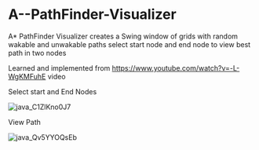 # A--PathFinder-Visualizer
A* PathFinder Visualizer creates a Swing window of grids with random wakable and unwakable paths select start node and end node to view best path in two nodes

Learned and implemented from https://www.youtube.com/watch?v=-L-WgKMFuhE video

Select start and End Nodes

![java_C1ZlKno0J7](https://user-images.githubusercontent.com/38617024/194887759-1ab808cf-991f-4d98-b672-ba841d65b378.png)

View Path

![java_Qv5YYOQsEb](https://user-images.githubusercontent.com/38617024/194887972-9c9654ca-06e8-4a21-8ccb-876931e0dd44.png)
